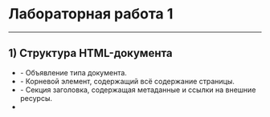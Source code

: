 # Лабораторная работа 1
____
## 1) Структура HTML-документа
* <!DOCTYPE html> - Объявление типа документа.
* <html> - Корневой элемент, содержащий всё содержание страницы.
* <head> - Секция заголовка, содержащая метаданные и ссылки на внешние ресурсы.
* <title> - Заголовок страницы, отображаемый во вкладке браузера.
* <body> - Основное содержание страницы, включая текст, изображения, ссылки и другие элементы.

  Семантическая верстка
Семантическая верстка означает использование HTML-тегов для описания смысла содержания веб-страницы, а не только для стилизации.

Типы списков, обычно используемые для создания веб-страниц
<ul>: Неупорядоченный список.
<ol>: Упорядоченный (нумерованный) список.
<dl>: Список определений, состоящий из терминов и их определений.
Атрибут
Атрибут это дополнительная информация, предоставляемая внутри HTML-тегов, которая изменяет или определяет характеристики элемента. Например href для тега <a>, и class для определения классов стилей.

Новые типы инпутов в HTML5
<input type="email">: Поле для ввода адреса электронной почты.
<input type="url">: Поле для ввода веб-ссылки (URL).
<input type="number">: Поле для ввода чисел.
<input type="date">: Поле для выбора даты.
<input type="time">: Поле для выбора времени.
<input type="color">: Поле для выбора цвета.
